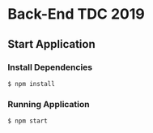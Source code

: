 # Back-End TDC 2019

## Start Application

### Install Dependencies

```
$ npm install
```

### Running Application

```
$ npm start
```
